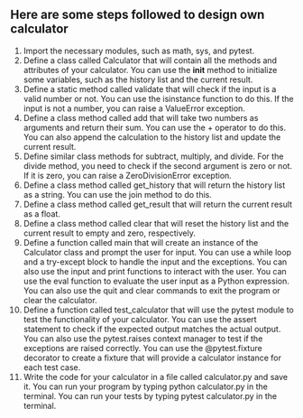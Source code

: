 ## Here are some steps followed to design own calculator

1. Import the necessary modules, such as math, sys, and pytest.
2. Define a class called Calculator that will contain all the methods and attributes of your calculator. You can use the __init__ method to initialize some variables, such as the history list and the current result.
3. Define a static method called validate that will check if the input is a valid number or not. You can use the isinstance function to do this. If the input is not a number, you can raise a ValueError exception.
4. Define a class method called add that will take two numbers as arguments and return their sum. You can use the + operator to do this. You can also append the calculation to the history list and update the current result.
5. Define similar class methods for subtract, multiply, and divide. For the divide method, you need to check if the second argument is zero or not. If it is zero, you can raise a ZeroDivisionError exception.
6. Define a class method called get_history that will return the history list as a string. You can use the join method to do this.
7. Define a class method called get_result that will return the current result as a float.
8. Define a class method called clear that will reset the history list and the current result to empty and zero, respectively.
9. Define a function called main that will create an instance of the Calculator class and prompt the user for input. You can use a while loop and a try-except block to handle the input and the exceptions. You can also use the input and print functions to interact with the user. You can use the eval function to evaluate the user input as a Python expression. You can also use the quit and clear commands to exit the program or clear the calculator.
10. Define a function called test_calculator that will use the pytest module to test the functionality of your calculator. You can use the assert statement to check if the expected output matches the actual output. You can also use the pytest.raises context manager to test if the exceptions are raised correctly. You can use the @pytest.fixture decorator to create a fixture that will provide a calculator instance for each test case.
11. Write the code for your calculator in a file called calculator.py and save it. You can run your program by typing python calculator.py in the terminal. You can run your tests by typing pytest calculator.py in the terminal.
